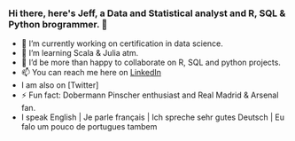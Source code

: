 ### Hi there, here's Jeff, a Data and Statistical analyst and R, SQL & Python brogrammer. 👋 
- 🔭 I’m currently working on certification in data science.
- 🌱 I’m learning Scala & Julia atm.
- 👯 I’d be more than happy to collaborate on R, SQL and python projects.
- 📫 You can reach me here on [LinkedIn](https://www.linkedin.com/in/jeffreyohene/)
- I am also on [Twitter]
- ⚡ Fun fact: Dobermann Pinscher enthusiast and Real Madrid & Arsenal fan.
- I speak English | Je parle français | Ich spreche sehr gutes Deutsch | Eu falo um pouco de portugues tambem
<!--
**jeffreyohene/jeffreyohene** is a ✨ _special_ ✨ repository because its `README.md` (this file) appears on your GitHub profile.

Here are some ideas to get you started:

- 🔭 I’m currently working on ...
- 🌱 I’m currently learning ...
- 👯 I’m looking to collaborate on ...
- 🤔 I’m looking for help with ...
- 💬 Ask me about ...
- 📫 How to reach me: ...
- 😄 Pronouns: ...
- ⚡ Fun fact: ...
-->
